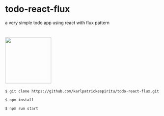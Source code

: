 # todo-react-flux
a very simple todo app using react with flux pattern

# <a href='https://facebook.github.io/flux/'><img src='https://facebook.github.io/flux/img/flux-simple-f8-diagram-1300w.png' height='150'></a>

````cli
$ git clone https://github.com/karlpatrickespiritu/todo-react-flux.git
````
````cli
$ npm install
````
````cli
$ npm run start
````
